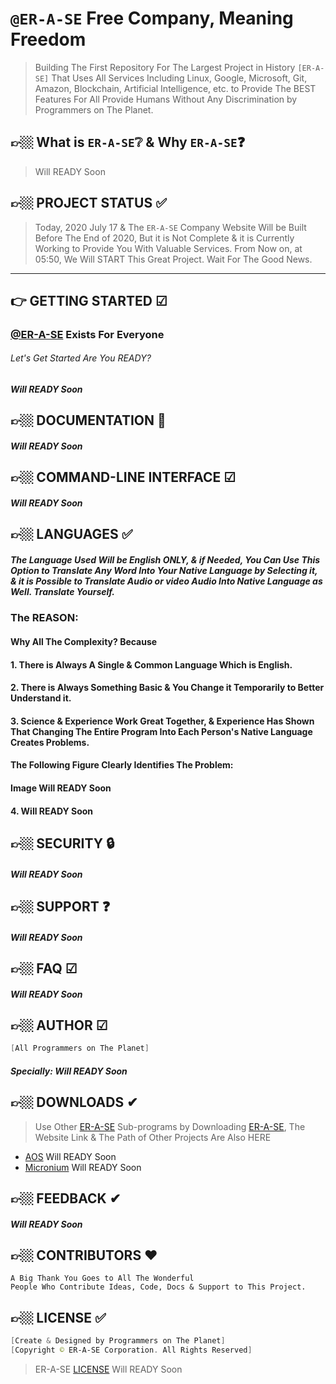 # `@ER-A-SE` Free Company, Meaning Freedom
> Building The First Repository For The Largest Project in History `[ER-A-SE]` That Uses All Services Including Linux, Google, Microsoft, Git, Amazon, Blockchain, Artificial Intelligence, etc. to Provide The BEST Features For All Provide Humans Without Any Discrimination by Programmers on The Planet.

## 👉🏼 What is `ER-A-SE`❔ & Why `ER-A-SE`❓
> Will READY Soon

<!-- PROJECT STATUS -->
## 👉🏼 PROJECT STATUS ✅
> Today, 2020 July 17 & The `ER-A-SE` Company Website Will be Built Before The End of 2020, But it is Not Complete & it is Currently Working to Provide You With Valuable Services. From Now on, at 05:50, We Will START This Great Project. Wait For The Good News.

---------------------------------------------------------------------------------------------------------------------------------------------------------------------------
<!-- GETTING STARTED -->
##  👉 GETTING STARTED ☑
### [@ER-A-SE](https://www.er-a-se.com) Exists For Everyone
###### Let's Get Started Are You READY?
##### Will READY Soon




<!-- DOCS -->
## 👉🏼 DOCUMENTATION :blue_book:
##### Will READY Soon






<!-- COMMAND-LINE INTERFACE -->
## 👉🏼 COMMAND-LINE INTERFACE ☑
##### Will READY Soon








<!-- LANGUAGES -->
## 👉🏼 LANGUAGES ✅
##### The Language Used Will be English ONLY, & if Needed, You Can Use This Option to Translate Any Word Into Your Native Language by Selecting it, & it is Possible to Translate Audio or video Audio Into Native Language as Well. Translate Yourself.
### The REASON:
#### Why All The Complexity? Because
#### 1. There is Always A Single & Common Language Which is English.
#### 2. There is Always Something Basic & You Change it Temporarily to Better Understand it.
#### 3. Science & Experience Work Great Together, & Experience Has Shown That Changing The Entire Program Into Each Person's Native Language Creates Problems.
#### The Following Figure Clearly Identifies The Problem:
#### Image Will READY Soon 
#### 4. Will READY Soon





<!-- SECURITY -->
## 👉🏼 SECURITY 🔒
##### Will READY Soon






<!-- SUPPORT -->
## 👉🏼 SUPPORT :question:
##### Will READY Soon






<!-- FAQ -->
## 👉🏼 FAQ ☑
##### Will READY Soon





<!-- AUTHOR -->
## 👉🏼 AUTHOR ☑
```powershell
[All Programmers on The Planet]
```
##### Specially: Will READY Soon




<!-- DOWNLOADS -->
## 👉🏼 DOWNLOADS ✔
> Use Other [ER-A-SE](https://www.er-a-se.com) Sub-programs by Downloading [ER-A-SE](https://www.er-a-se.com), The Website Link & The Path of Other Projects Are Also HERE
* [AOS](https://www.aos.com)  Will READY Soon
* [Micronium](https://www.micronium.com)  Will READY Soon





<!-- FEEDBACK -->
## 👉🏼 FEEDBACK ✔
##### Will READY Soon





<!-- CONTRIBUTORS -->
## 👉🏼 CONTRIBUTORS :heart:
```
A Big Thank You Goes to All The Wonderful
People Who Contribute Ideas, Code, Docs & Support to This Project.
```







<!-- LICENSE -->
## 👉🏼 LICENSE ✅
```powershell
[Create & Designed by Programmers on The Planet]
[Copyright © ER-A-SE Corporation. All Rights Reserved]
```
> ER-A-SE [LICENSE](https://www.github.com/ali80official/ERASE/blob/master/LICENSE)  Will READY Soon
